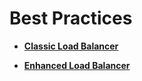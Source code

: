 # Best Practices<a name="en-us_elb_04_0000"></a>

-   **[Classic Load Balancer](classic-load-balancer-2.md)**  

-   **[Enhanced Load Balancer](enhanced-load-balancer-3.md)**  


